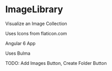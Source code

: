 # ImageLibrary

Visualize an Image Collection

Uses Icons from flaticon.com

Angular 6 App

Uses Bulma

TODO: Add Images Button, Create Folder Button
